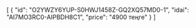 [
  {
    "id": "O2YWZY6YUP-S0HWJ1458Z-GQ2XQ57MD0-1",
    "idai": "AI7MO3RC0-AIPBDH8C1",
    "price": "4900 теңге"
  }
]